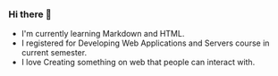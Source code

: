 ### Hi there 👋
- I'm currently learning Markdown and HTML.
- I registered for Developing Web Applications and Servers course in current semester.
- I love Creating something on web that people can interact with.
